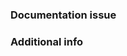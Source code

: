 ### Documentation issue
<!-- Please, shortly describe the issue in documentation here. -->

### Additional info
<!-- Please mention what cryptsetup version you are using. -->
